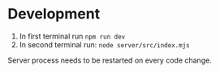 # Development

1. In first terminal run `npm run dev`
2. In second terminal run: `node server/src/index.mjs`

Server process needs to be restarted on every code change.